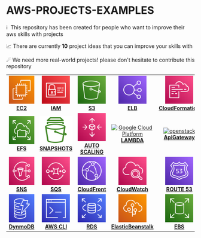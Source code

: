 # AWS-PROJECTS-EXAMPLES
:information_source: &nbsp;This repository has been created for people who want to improve their aws skills with projects

📈 There are currently **10** project ideas that you can improve your skills with

☄ We need more real-world projects! please don't hesitate to contribute this repository


<!-- ALL-TOPICS-LIST:START -->
<!-- prettier-ignore-start -->
<!-- markdownlint-disable -->
<center>
<table>
  <tr>
    <td align="center"><a href="projects/ec2"><img src="images/ec2.svg" width="75px;" height="75px;" alt="ec2" /><br /><b>EC2</b></a></td>
    <td align="center"><a href="projects/ec2"><img src="images/iam.svg" width="75px;" height="75px;" alt="iam"/><br /><b>IAM</b></a></td>
    <td align="center"><a href="projects/ec2"><img src="images/s3.svg" width="75px;" height="75px;" alt="s3"/><br /><b>S3</b></a></td>
    <td align="center"><a href="projects/ec2"><img src="images/elb.svg" width="75px;" height="75px;" alt="elb"/><br /><b>ELB</b></a></td>
    <td align="center"><a href="#network"><img src="images/clf.svg" width="75px;" height="75px;" alt="cf"/><br /><b>CloudFormation</b></a></td>
   

  </tr>

  <tr>
    <td align="center"><a href="topics/cloud"><img src="images/efs.svg" width="75px;" height="75px;" alt="Cloud"/><br /><b>EFS</b></a></td>
    <td align="center"><a href="topics/aws"><img src="images/snapshot.svg" width="100px;" height="75px;" alt="aws"/><br /><b>SNAPSHOTS</b></a></td>
    <td align="center"><a href="topics/azure"><img src="images/as.svg" width="75px;" height="75px;" alt="azure"/><br /><b>AUTO SCALING</b></a></td>
    <td align="center"><a href="topics/gcp"><img src="images/lamba.svg" width="70px;" height="70px;" alt="Google Cloud Platform"/><br /><b>LAMBDA</b></a></td>
    <td align="center"><a href="#openstack"><img src="images/gateway.png" width="75px;" height="75px;" alt="openstack"/><br /><b>ApiGateway</b></a></td>
  </tr>
  <tr>
    <td align="center"><a href="#operating-system"><img src="images/sns.svg" width="75px;" height="75px;" alt="Operating System"/><br /><b>SNS</b></a></td>
    <td align="center"><a href="#monitoring"><img src="images/sqs.svg" width="75px;" height="75px;" alt="Monitoring"/><br /><b>SQS</b></a></td>
    <td align="center"><a href="#elastic"><img src="images/cloudfront.svg" width="75px;" height="75px;" alt="Elastic"/><br /><b>CloudFront</b></a></td>
    <td align="center"><a href="#virtualization"><img src="images/cwatch.svg" width="75px;" height="75px;" alt="Virtualization"/><br /><b>CloudWatch</b></a></td>
    <td align="center"><a href="topics/dns"><img src="images/r53.svg" width="75px;" height="75px;" alt="DNS"/><br /><b>ROUTE 53</b></a></td>
  </tr>
  <tr>
    <td align="center"><a href="#testing"><img src="images/ddb.svg" width="75px;" height="75px;" alt="Testing"/><br /><b>DynmoDB</b></a></td>
    <td align="center"><a href="#databases"><img src="images/cli.svg" width="75px;" height="75px;" alt="Databases"/><br /><b>AWS CLI</b></a></td>
    <td align="center"><a href="#regex"><img src="images/rds.svg" width="75px;" height="75px;" alt="RegEx"/><br /><b>RDS</b></a></td>
    <td align="center"><a href="#system-design"><img src="images/bstalk.svg" width="75px;" height="75px;" alt="Design"/><br /><b>ElasticBeanstalk</b></a></td>
    <td align="center"><a href="#hardware"><img src="images/ebs.svg" width="75px;" height="75px;" alt="Hardware"/><br /><b>EBS</b></a></td>
  </tr>

   
</table>
</center>
<!-- markdownlint-enable -->
<!-- prettier-ignore-end -->
<!-- ALL-TOPICS-LIST:END -->

